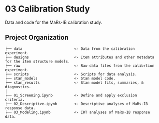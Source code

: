 # 03 Calibration Study

Data and code for the MaRs-IB calibration study.

## Project Organization

    ├── data                        <- Data from the calibration experiment.
    ├── designs                     <- Item attributes and other metadata for the item structure models. 
    ├── raw                         <- Raw data files from the calibrtion experiment.
    ├── scripts                     <- Scripts for data analysis.
    ├── stan_models                 <- Stan model code.
    ├── stan_results                <- Stan model fits, summaries, & diagnostics.
    |
    ├── 01_Screening.ipynb          <- Define and apply exclusion criteria.
    ├── 02_Descriptive.ipynb        <- Descriptive analyses of MaRs-IB response data.
    ├── 03_Modeling.ipynb           <- IRT analyses of MaRs-IB response data.
